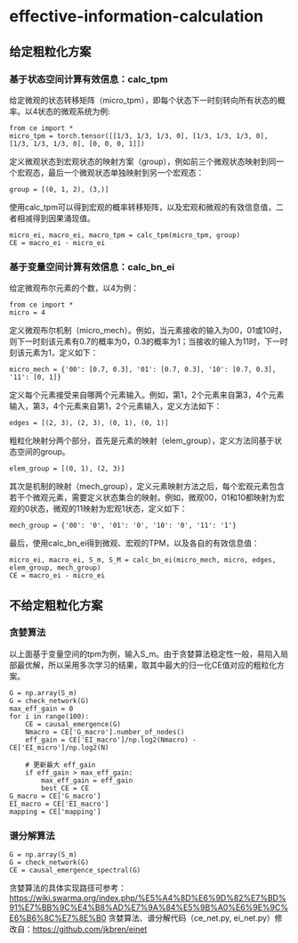 # effective-information-calculation
## 给定粗粒化方案
### 基于状态空间计算有效信息：calc_tpm
给定微观的状态转移矩阵（micro_tpm），即每个状态下一时刻转向所有状态的概率。以4状态的微观系统为例:

    from ce import *
    micro_tpm = torch.tensor([[1/3, 1/3, 1/3, 0], [1/3, 1/3, 1/3, 0], [1/3, 1/3, 1/3, 0], [0, 0, 0, 1]])
    
定义微观状态到宏观状态的映射方案（group），例如前三个微观状态映射到同一个宏观态，最后一个微观状态单独映射到另一个宏观态：

    group = [(0, 1, 2), (3,)]
    
使用calc_tpm可以得到宏观的概率转移矩阵，以及宏观和微观的有效信息值，二者相减得到因果涌现值。

    micro_ei, macro_ei, macro_tpm = calc_tpm(micro_tpm, group)
    CE = macro_ei - micro_ei

    
### 基于变量空间计算有效信息：calc_bn_ei
给定微观布尔元素的个数，以4为例：

    from ce import *
    micro = 4

定义微观布尔机制（micro_mech）。例如，当元素接收的输入为00，01或10时，则下一时刻该元素有0.7的概率为0，0.3的概率为1；当接收的输入为11时，下一时刻该元素为1，定义如下：

    micro_mech = {'00': [0.7, 0.3], '01': [0.7, 0.3], '10': [0.7, 0.3], '11': [0, 1]}

定义每个元素接受来自哪两个元素输入。例如，第1，2个元素来自第3，4个元素输入，第3，4个元素来自第1，2个元素输入，定义方法如下：

    edges = [(2, 3), (2, 3), (0, 1), (0, 1)]

粗粒化映射分两个部分，首先是元素的映射（elem_group），定义方法同基于状态空间的group。

    elem_group = [(0, 1), (2, 3)]

其次是机制的映射（mech_group），定义元素映射方法之后，每个宏观元素包含若干个微观元素，需要定义状态集合的映射。例如，微观00，01和10都映射为宏观的0状态，微观的11映射为宏观1状态，定义如下：

    mech_group = {'00': '0', '01': '0', '10': '0', '11': '1'}
    
最后，使用calc_bn_ei得到微观、宏观的TPM，以及各自的有效信息值：

    micro_ei, macro_ei, S_m, S_M = calc_bn_ei(micro_mech, micro, edges, elem_group, mech_group)
    CE = macro_ei - micro_ei


## 不给定粗粒化方案
### 贪婪算法
以上面基于变量空间的tpm为例，输入S_m。由于贪婪算法稳定性一般，易陷入局部最优解，所以采用多次学习的结果，取其中最大的归一化CE值对应的粗粒化方案。

    G = np.array(S_m)
    G = check_network(G)
    max_eff_gain = 0
    for i in range(100):
        CE = causal_emergence(G)
        Nmacro = CE['G_macro'].number_of_nodes()
        eff_gain = CE['EI_macro']/np.log2(Nmacro) - CE['EI_micro']/np.log2(N)

        # 更新最大 eff_gain
        if eff_gain > max_eff_gain:
            max_eff_gain = eff_gain
            best_CE = CE
    G_macro = CE['G_macro']
    EI_macro = CE['EI_macro']
    mapping = CE['mapping']
            

### 谱分解算法
    G = np.array(S_m)
    G = check_network(G)
    CE = causal_emergence_spectral(G)
    
贪婪算法的具体实现路径可参考：https://wiki.swarma.org/index.php/%E5%A4%8D%E6%9D%82%E7%BD%91%E7%BB%9C%E4%B8%AD%E7%9A%84%E5%9B%A0%E6%9E%9C%E6%B6%8C%E7%8E%B0
贪婪算法、谱分解代码（ce_net.py, ei_net.py）修改自：https://github.com/jkbren/einet

    
